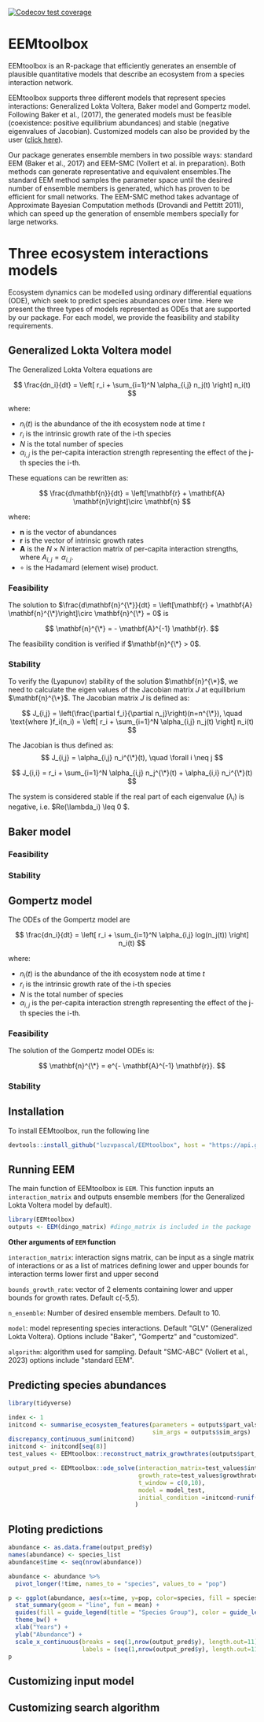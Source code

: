 <!-- badges: start -->
  [![Codecov test coverage](https://codecov.io/gh/luzvpascal/EEMtoolbox/branch/main/graph/badge.svg)](https://app.codecov.io/gh/luzvpascal/EEMtoolbox?branch=main)
  <!-- badges: end -->

# EEMtoolbox
EEMtoolbox is an R-package that efficiently generates an ensemble of plausible quantitative models that describe an ecosystem from a species interaction network. 

EEMtoolbox supports three different models that represent species interactions: Generalized Lokta Voltera, Baker model and Gompertz model. Following Baker et al., (2017), the generated models must be feasible (coexistence: positive equilibrium abundances) and stable (negative eigenvalues of Jacobian). Customized models can also be provided by the user ([click here](#customizing-input-model)).

Our package generates ensemble members in two possible ways: standard EEM (Baker et al., 2017) and EEM-SMC (Vollert et al. in preparation). Both methods can generate representative and equivalent ensembles.The standard EEM method samples the parameter space until the desired number of ensemble members is generated, which has proven to be efficient for small networks. The EEM-SMC method takes advantage of Approximate Bayesian Computation methods (Drovandi and Pettitt 2011), which can speed up the generation of ensemble members specially for large networks.

# Three ecosystem interactions models
Ecosystem dynamics can be modelled using ordinary differential equations (ODE), which seek to predict species abundances over time. Here we present the three types of models represented as ODEs that are supported by our package. For each model, we provide the feasibility and stability requirements.

## Generalized Lokta Voltera model
The Generalized Lokta Voltera equations are

$$
\frac{dn_i}{dt} = \left[ r_i + \sum_{i=1}^N \alpha_{i,j} n_j(t) \right] n_i(t)
$$

where:
- $n_i(t)$ is the abundance of the ith ecosystem node at time $t$
- $r_i$ is the intrinsic growth rate of the i-th species
- $N$ is the total number of species
- $\alpha_{i,j}$ is the per-capita interaction strength representing the effect of the j-th species the i-th.

These equations can be rewritten as:

$$
\frac{d\mathbf{n}}{dt} = \left[\mathbf{r} + \mathbf{A} \mathbf{n}\right]\circ \mathbf{n}
$$

where:
- $\mathbf{n}$ is the vector of abundances
- $\mathbf{r}$ is the vector of intrinsic growth rates
- $\mathbf{A}$ is the $N \times N$ interaction matrix of per-capita interaction strengths, where $A_{i,j}=\alpha_{i,j}$.
- $\circ$ is the Hadamard (element wise) product.

### Feasibility
The solution to $\frac{d\mathbf{n}^{\*}}{dt} = \left[\mathbf{r} + \mathbf{A} \mathbf{n}^{\*}\right]\circ \mathbf{n}^{\*} = 0$ is 

$$
\mathbf{n}^{\*} = - \mathbf{A}^{-1} \mathbf{r}.
$$

The feasibility condition is verified if $\mathbf{n}^{\*} > 0$.

### Stability
To verify the (Lyapunov) stability of the solution $\mathbf{n}^{\*}$, we need to calculate the eigen values of the Jacobian matrix $J$ at equilibrium $\mathbf{n}^{\*}$. The Jacobian matrix $J$ is defined as:

$$
J_{i,j} = \left(\frac{\partial f_i}{\partial n_j}\right)(n=n^{\*}), \quad \text{where  }f_i(n_i) = \left[ r_i + \sum_{i=1}^N \alpha_{i,j} n_j(t) \right] n_i(t)
$$

The Jacobian is thus defined as:
$$ 
J_{i,j} = \alpha_{i,j} n_i^{\*}(t), \quad \forall i \neq j
$$

$$
J_{i,i} = r_i + \sum_{i=1}^N \alpha_{i,j} n_j^{\*}(t) + \alpha_{i,i} n_i^{\*}(t)
$$

The system is considered stable if the real part of each eigenvalue ($\lambda_i$) is negative, i.e. $Re(\lambda_i) \leq 0 $.

## Baker model

### Feasibility

### Stability

## Gompertz model
The ODEs of the Gompertz model are

$$
\frac{dn_i}{dt} = \left[ r_i + \sum_{i=1}^N \alpha_{i,j} log(n_j(t)) \right] n_i(t)
$$

where:
- $n_i(t)$ is the abundance of the ith ecosystem node at time $t$
- $r_i$ is the intrinsic growth rate of the i-th species
- $N$ is the total number of species
- $\alpha_{i,j}$ is the per-capita interaction strength representing the effect of the j-th species the i-th.

### Feasibility

The solution of the Gompertz model ODEs is:

$$
\mathbf{n}^{\*} = e^{- \mathbf{A}^{-1} \mathbf{r}}.
$$

### Stability
## Installation
To install EEMtoolbox, run the following line
``` r
devtools::install_github("luzvpascal/EEMtoolbox", host = "https://api.github.com")
```

## Running EEM
The main function of EEMtoolbox is `EEM`. This function inputs an `interaction_matrix` and outputs ensemble members (for the Generalized Lokta Voltera model by default).
```r
library(EEMtoolbox)
outputs <- EEM(dingo_matrix) #dingo_matrix is included in the package
```
**Other arguments of `EEM` function**

`interaction_matrix`: interaction signs matrix, can be input as a single matrix of interactions or as a list of matrices defining lower and upper bounds for interaction terms lower first and upper second

`bounds_growth_rate`: vector of 2 elements containing lower and upper bounds for growth rates. Default c(-5,5).

`n_ensemble`: Number of desired ensemble members. Default to 10.

`model`: model representing species interactions. Default "GLV" (Generalized Lokta Voltera). Options include "Baker", "Gompertz" and "customized".

`algorithm`: algorithm used for sampling. Default "SMC-ABC" (Vollert et al., 2023) options include "standard EEM".

## Predicting species abundances 
```r
library(tidyverse)

index <- 1
initcond <- summarise_ecosystem_features(parameters = outputs$part_vals[index,],
                                         sim_args = outputs$sim_args)
discrepancy_continuous_sum(initcond)
initcond <- initcond[seq(8)]
test_values <- EEMtoolbox::reconstruct_matrix_growthrates(outputs$part_vals[index,],sim_args = outputs$sim_args)

output_pred <- EEMtoolbox::ode_solve(interaction_matrix=test_values$interaction_matrix,
                                     growth_rate=test_values$growthrates,
                                     t_window = c(0,10),
                                     model = model_test,
                                     initial_condition =initcond-runif(8,min=-0.5,max=0.5)*initcond
                                    )
```

## Ploting predictions 
```r
abundance <- as.data.frame(output_pred$y)
names(abundance) <- species_list
abundance$time <- seq(nrow(abundance))

abundance <- abundance %>%
  pivot_longer(!time, names_to = "species", values_to = "pop")

p <- ggplot(abundance, aes(x=time, y=pop, color=species, fill = species)) +
  stat_summary(geom = "line", fun = mean) +
  guides(fill = guide_legend(title = "Species Group"), color = guide_legend(title="Species Group")) +
  theme_bw() +
  xlab("Years") +
  ylab("Abundance") +
  scale_x_continuous(breaks = seq(1,nrow(output_pred$y), length.out=11)-1,
                     labels = (seq(1,nrow(output_pred$y), length.out=11)-1)/100)
p
```


## Customizing input model 

## Customizing search algorithm
